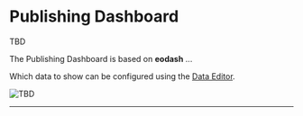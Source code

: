 # Publishing Dashboard

TBD

The Publishing Dashboard is based on **eodash** ...

Which data to show can be configured using the [Data Editor](data_editor.md).

![TBD](assets/publishing-dashboard.png)

---

```{note} Like any other application the Publishing Dashboard might not be available in your EOxHub Workspace. Contact your workspace admin to change this.
```
